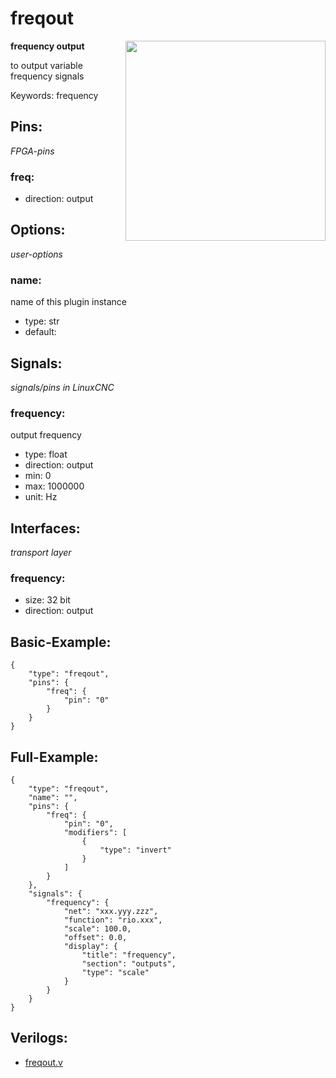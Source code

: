 # freqout

<img align="right" width="320" src="image.png">

**frequency output**

to output variable frequency signals

Keywords: frequency

## Pins:
*FPGA-pins*
### freq:

 * direction: output


## Options:
*user-options*
### name:
name of this plugin instance

 * type: str
 * default: 


## Signals:
*signals/pins in LinuxCNC*
### frequency:
output frequency

 * type: float
 * direction: output
 * min: 0
 * max: 1000000
 * unit: Hz


## Interfaces:
*transport layer*
### frequency:

 * size: 32 bit
 * direction: output


## Basic-Example:
```
{
    "type": "freqout",
    "pins": {
        "freq": {
            "pin": "0"
        }
    }
}
```

## Full-Example:
```
{
    "type": "freqout",
    "name": "",
    "pins": {
        "freq": {
            "pin": "0",
            "modifiers": [
                {
                    "type": "invert"
                }
            ]
        }
    },
    "signals": {
        "frequency": {
            "net": "xxx.yyy.zzz",
            "function": "rio.xxx",
            "scale": 100.0,
            "offset": 0.0,
            "display": {
                "title": "frequency",
                "section": "outputs",
                "type": "scale"
            }
        }
    }
}
```

## Verilogs:
 * [freqout.v](freqout.v)
